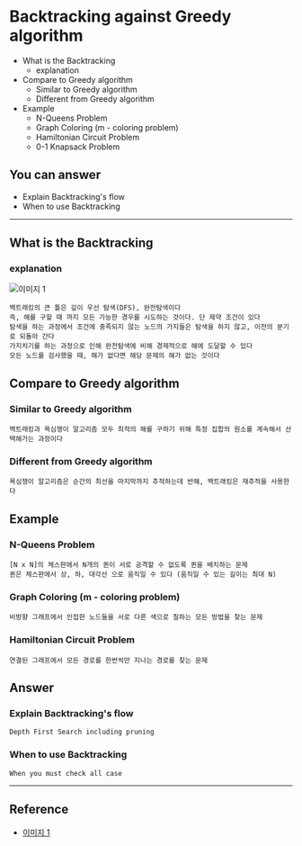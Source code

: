 # Backtracking against Greedy algorithm
<!--Table of Contents-->
- What is the Backtracking
    - explanation
- Compare to Greedy algorithm
    - Similar to Greedy algorithm
    - Different from Greedy algorithm
- Example
    - N-Queens Problem
    - Graph Coloring (m - coloring problem)
    - Hamiltonian Circuit Problem
    - 0-1 Knapsack Problem
    
<!-- 어떤 질문을 대답할 수 있어야 하는지-->
## You can answer
- Explain Backtracking's flow
- When to use Backtracking

<!--Contents-->

---
## What is the Backtracking
### explanation
![이미지 1](https://user-images.githubusercontent.com/70050038/117528665-3dee7300-b00e-11eb-8e61-3d4ae68c7cb9.png)

    백트래킹의 큰 틀은 깊이 우선 탐색(DFS), 완전탐색이다
    즉, 해를 구할 때 까지 모든 가능한 경우를 시도하는 것이다. 단 제약 조건이 있다
    탐색을 하는 과정에서 조건에 충족되지 않는 노드의 가지들은 탐색을 하지 않고, 이전의 분기로 되돌아 간다
    가지치기를 하는 과정으로 인해 완전탐색에 비해 경제적으로 해에 도달할 수 있다
    모든 노드를 검사했을 때, 해가 없다면 해당 문제의 해가 없는 것이다


## Compare to Greedy algorithm
### Similar to Greedy algorithm
    백트래킹과 욕심쟁이 알고리즘 모두 최적의 해를 구하기 위해 특정 집합의 원소를 계속해서 선택해가는 과정이다
### Different from Greedy algorithm
    욕심쟁이 알고리즘은 순간의 최선을 마지막까지 추적하는데 반해, 백트래킹은 재추적을 사용한다

## Example
### N-Queens Problem
    [N x N]의 체스판에서 N개의 퀸이 서로 공격할 수 없도록 퀸을 배치하는 문제
    퀸은 체스판에서 상, 하, 대각선 으로 움직일 수 있다 (움직일 수 있는 길이는 최대 N)
### Graph Coloring (m - coloring problem)
    비방향 그래프에서 인접한 노드들을 서로 다른 색으로 칠하는 모든 방법을 찾는 문제
### Hamiltonian Circuit Problem
    연결된 그래프에서 모든 경로를 한번씩만 지나는 경로를 찾는 문제

## Answer
### Explain Backtracking's flow
    Depth First Search including pruning
### When to use Backtracking
    When you must check all case

---
## Reference
- [이미지 1](https://cinux.tistory.com/14)

